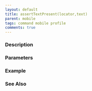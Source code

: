 ```yaml
---
layout: default
title: assertTextPresent(locator,text)
parent: mobile
tags: command mobile profile
comments: true
---
```



### Description


### Parameters


### Example


### See Also
